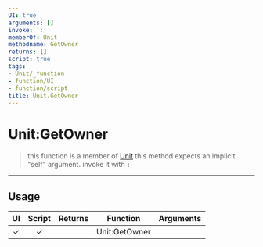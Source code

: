 ```yaml
---
UI: true
arguments: []
invoke: ':'
memberOf: Unit
methodname: GetOwner
returns: []
script: true
tags:
- Unit/_function
- function/UI
- function/script
title: Unit.GetOwner
---
```

# Unit:GetOwner
> this function is a member of [Unit](civ-6/lua/Unit.md)
> this method expects an implicit "self" argument. invoke it with `:`
-----
## Usage
|  UI | Script | Returns | Function | Arguments |
|:---:|:------:|-------:|:--------:|:---------|
|✓|✓||Unit:GetOwner||
